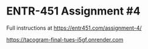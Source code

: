 # ENTR-451 Assignment #4

Full instructions at https://entr451.com/assignment-4/

https://tacogram-final-tues-i5gf.onrender.com